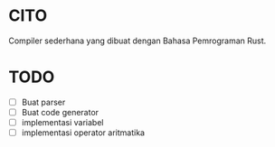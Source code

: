 # CITO

Compiler sederhana yang dibuat dengan Bahasa Pemrograman Rust.

# TODO

- [ ] Buat parser
- [ ] Buat code generator
- [ ] implementasi variabel
- [ ] implementasi operator aritmatika
